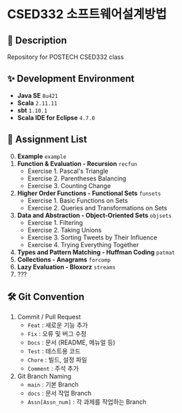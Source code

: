 # CSED332 소프트웨어설계방법

## :pushpin: Description
Repository for POSTECH CSED332 class

## :sparkles: Development Environment
- **Java SE**  ```8u421```
- **Scala**  ```2.11.11```
- **sbt**  ```1.10.1```
- **Scala IDE for Eclipse**  ```4.7.0```

## :pushpin: Assignment List
0. **Example**  ```example```
1. **Function & Evaluation - Recursion**  ```recfun```
    * Exercise 1. Pascal's Triangle
    * Exercise 2. Parentheses Balancing
    * Exercise 3. Counting Change
2. **Higher Order Functions - Functional Sets**  ```funsets```
    * Exercise 1. Basic Functions on Sets
    * Exercise 2. Queries and Transformations on Sets
3. **Data and Abstraction - Object-Oriented Sets**  ```objsets```
    * Exercise 1. Filtering
    * Exercise 2. Taking Unions
    * Exercise 3. Sorting Tweets by Their Influence
    * Exercise 4. Trying Everything Together
4. **Types and Pattern Matching - Huffman Coding**  ```patmat```
5. **Collections - Anagrams**  ```forcomp```
6. **Lazy Evaluation - Bloxorz**  ```streams```
7. ???

## :hammer_and_wrench: Git Convention
1. Commit / Pull Request
    - `Feat` : 새로운 기능 추가
    - `Fix` : 오류 및 버그 수정
    - `Docs` : 문서 (README, 메뉴얼 등)
    - `Test` : 테스트용 코드
    - `Chore` : 빌드, 설정 파일
    - `Comment` : 주석 추가
2. Git Branch Naming
    - `main` : 기본 Branch
    - `docs` : 문서 작업 Branch
    - `Assn[Assn_num]` : 각 과제를 작업하는 Branch
